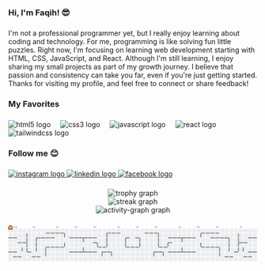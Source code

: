 <h3 align="left">Hi, I'm Faqih! 😎</h3>

###

<p align="left">I'm not a professional programmer yet, but I really enjoy learning about coding and technology. For me, programming is like solving fun little puzzles. Right now, I'm focusing on learning web development starting with HTML, CSS, JavaScript, and React. Although I'm still learning, I enjoy sharing my small projects as part of my growth journey. I believe that passion and consistency can take you far, even if you're just getting started. Thanks for visiting my profile, and feel free to connect or share feedback!</p>

###

<h3 align="left">My Favorites</h3>

###

<div align="left">
  <img src="https://cdn.jsdelivr.net/gh/devicons/devicon/icons/html5/html5-original.svg" height="40" alt="html5 logo"  />
  <img width="12" />
  <img src="https://cdn.jsdelivr.net/gh/devicons/devicon/icons/css3/css3-original.svg" height="40" alt="css3 logo"  />
  <img width="12" />
  <img src="https://cdn.jsdelivr.net/gh/devicons/devicon/icons/javascript/javascript-original.svg" height="40" alt="javascript logo"  />
  <img width="12" />
  <img src="https://cdn.jsdelivr.net/gh/devicons/devicon/icons/react/react-original.svg" height="40" alt="react logo"  />
  <img width="12" />
  <img src="https://cdn.jsdelivr.net/gh/devicons/devicon/icons/tailwindcss/tailwindcss-original-wordmark.svg" height="40" alt="tailwindcss logo"  />
</div>

###

<h3 align="left">Follow me 😊</h3>

###

<div align="left">
  <a href="https://www.instagram.com/faqih_hsn/" target="_blank">
    <img src="https://raw.githubusercontent.com/maurodesouza/profile-readme-generator/master/src/assets/icons/social/instagram/default.svg" width="52" height="40" alt="instagram logo"  />
  </a>
  <a href="https://www.linkedin.com/in/muhammad-faqih-hasan" target="_blank">
    <img src="https://raw.githubusercontent.com/maurodesouza/profile-readme-generator/master/src/assets/icons/social/linkedin/default.svg" width="52" height="40" alt="linkedin logo"  />
  </a>
  <a href="https://www.facebook.com/mfaqih.hasan/" target="_blank">
    <img src="https://raw.githubusercontent.com/maurodesouza/profile-readme-generator/master/src/assets/icons/social/facebook/default.svg" width="52" height="40" alt="facebook logo"  />
  </a>
</div>

###

<div align="center">
  <img src="https://github-profile-trophy.vercel.app?username=Korenxs27&theme=dracula&column=-1&row=1&margin-w=8&margin-h=8&no-bg=false&no-frame=false&order=4" height="150" alt="trophy graph" /> <br>
  <img src="https://streak-stats.demolab.com?user=Korenxs27&locale=en&mode=daily&theme=dracula&hide_border=false&border_radius=5&order=3" height="150" alt="streak graph" /> <br>
  <img src="https://github-readme-activity-graph.vercel.app/graph?username=Korenxs27&radius=16&theme=react&area=true&order=5" height="300" alt="activity-graph graph"  />
</div>

###

<picture>
  <source media="(prefers-color-scheme: dark)" srcset="https://raw.githubusercontent.com/Korenxs27/Korenxs27/output/pacman-contribution-graph-dark.svg">
  <source media="(prefers-color-scheme: light)" srcset="https://raw.githubusercontent.com/Korenxs27/Korenxs27/output/pacman-contribution-graph.svg">
  <img alt="pacman contribution graph" src="https://raw.githubusercontent.com/Korenxs27/Korenxs27/output/pacman-contribution-graph.svg">
</picture>

###
